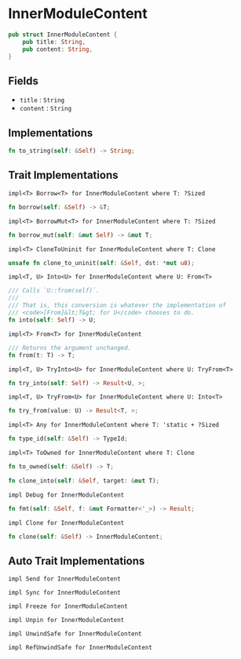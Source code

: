 # InnerModuleContent

```rust
pub struct InnerModuleContent {
	pub title: String,
	pub content: String,
}
```



## Fields

- `title` : `String`
- `content` : `String`


## Implementations

```rust
fn to_string(self: &Self) -> String;
```



## Trait Implementations

`impl<T> Borrow<T> for InnerModuleContent
where
	T: ?Sized`

```rust
fn borrow(self: &Self) -> &T;
```

`impl<T> BorrowMut<T> for InnerModuleContent
where
	T: ?Sized`

```rust
fn borrow_mut(self: &mut Self) -> &mut T;
```

`impl<T> CloneToUninit for InnerModuleContent
where
	T: Clone`

```rust
unsafe fn clone_to_uninit(self: &Self, dst: *mut u8);
```

`impl<T, U> Into<U> for InnerModuleContent
where
	U: From<T>`

```rust
/// Calls `U::from(self)`.
/// 
/// That is, this conversion is whatever the implementation of
/// <code>[From]&lt;T&gt; for U</code> chooses to do.
fn into(self: Self) -> U;
```

`impl<T> From<T> for InnerModuleContent`

```rust
/// Returns the argument unchanged.
fn from(t: T) -> T;
```

`impl<T, U> TryInto<U> for InnerModuleContent
where
	U: TryFrom<T>`

```rust
fn try_into(self: Self) -> Result<U, >;
```

`impl<T, U> TryFrom<U> for InnerModuleContent
where
	U: Into<T>`

```rust
fn try_from(value: U) -> Result<T, >;
```

`impl<T> Any for InnerModuleContent
where
	T: 'static + ?Sized`

```rust
fn type_id(self: &Self) -> TypeId;
```

`impl<T> ToOwned for InnerModuleContent
where
	T: Clone`

```rust
fn to_owned(self: &Self) -> T;
```

```rust
fn clone_into(self: &Self, target: &mut T);
```

`impl Debug for InnerModuleContent`

```rust
fn fmt(self: &Self, f: &mut Formatter<'_>) -> Result;
```

`impl Clone for InnerModuleContent`

```rust
fn clone(self: &Self) -> InnerModuleContent;
```



## Auto Trait Implementations

`impl Send for InnerModuleContent`

`impl Sync for InnerModuleContent`

`impl Freeze for InnerModuleContent`

`impl Unpin for InnerModuleContent`

`impl UnwindSafe for InnerModuleContent`

`impl RefUnwindSafe for InnerModuleContent`



